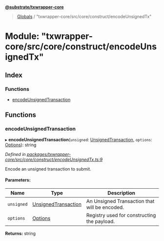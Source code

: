 **[@substrate/txwrapper-core](../README.md)**

> [Globals](../globals.md) / "txwrapper-core/src/core/construct/encodeUnsignedTx"

# Module: "txwrapper-core/src/core/construct/encodeUnsignedTx"

## Index

### Functions

* [encodeUnsignedTransaction](_txwrapper_core_src_core_construct_encodeunsignedtx_.md#encodeunsignedtransaction)

## Functions

### encodeUnsignedTransaction

▸ **encodeUnsignedTransaction**(`unsigned`: [UnsignedTransaction](../interfaces/_txwrapper_core_src_types_method_.unsignedtransaction.md), `options`: [Options](../interfaces/_txwrapper_core_src_types_method_.options.md)): string

*Defined in [packages/txwrapper-core/src/core/construct/encodeUnsignedTx.ts:9](https://github.com/paritytech/txwrapper-core/blob/731a943/packages/txwrapper-core/src/core/construct/encodeUnsignedTx.ts#L9)*

Encode an unsigned transaction to submit.

#### Parameters:

Name | Type | Description |
------ | ------ | ------ |
`unsigned` | [UnsignedTransaction](../interfaces/_txwrapper_core_src_types_method_.unsignedtransaction.md) | An Unsigned Transaction that will be encoded. |
`options` | [Options](../interfaces/_txwrapper_core_src_types_method_.options.md) | Registry used for constructing the payload.  |

**Returns:** string
